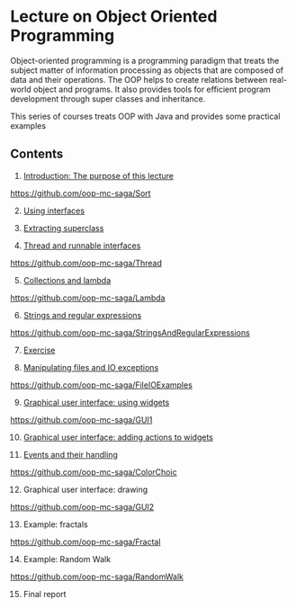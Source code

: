 # Lecture on Object Oriented Programming

Object-oriented programming is a programming paradigm that treats the subject matter of information processing as objects that are composed of data and their operations.
The OOP helps to create relations between real-world object and programs.
It also provides tools for efficient program development through super classes and inheritance. 

This series of courses treats OOP with Java and provides some practical examples

## Contents
1. [Introduction: The purpose of this lecture](./01_Introduction.pdf)

https://github.com/oop-mc-saga/Sort

2. [Using interfaces](./02_Interfaces.pdf)

3. [Extracting superclass](./03_Superclasses.pdf)

4. [Thread and runnable interfaces](./04_ThreadsAndRunnable.pdf)

https://github.com/oop-mc-saga/Thread

5. [Collections and lambda](./05_CollectionsAndLamdaExpressions.pdf)

https://github.com/oop-mc-saga/Lambda

6. [Strings and regular expressions](06_StringsAndRegularExpressions.pdf)

https://github.com/oop-mc-saga/StringsAndRegularExpressions

7. [Exercise](./07_Midterm_report.pdf)

8. [Manipulating files and IO exceptions](./08_FileIO.pdf)

https://github.com/oop-mc-saga/FileIOExamples

9. [Graphical user interface: using widgets](./09_GUI1.pdf)

https://github.com/oop-mc-saga/GUI1

10. [Graphical user interface: adding actions to widgets](./10_GUI2.pdf)

11. [Events and their handling](./11_Event.pdf)

https://github.com/oop-mc-saga/ColorChoic

12. Graphical user interface: drawing

https://github.com/oop-mc-saga/GUI2

13. Example: fractals

https://github.com/oop-mc-saga/Fractal

14. Example: Random Walk

https://github.com/oop-mc-saga/RandomWalk

15. Final report